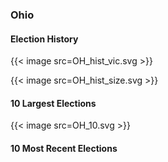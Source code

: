 ### Ohio

#### Election History
{{< image src=OH_hist_vic.svg >}}

{{< image src=OH_hist_size.svg >}}

#### 10 Largest Elections
{{< image src=OH_10.svg >}}

#### 10 Most Recent Elections

